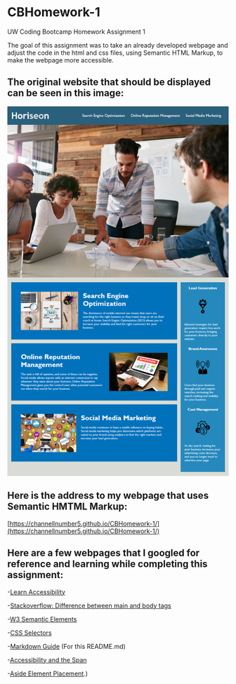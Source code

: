 # CBHomework-1
UW Coding Bootcamp Homework Assignment 1

The goal of this assignment was to take an already developed webpage and adjust the code in the html and css files, using Semantic HTML Markup, to make the webpage more accessible.

## The original website that should be displayed can be seen in this image:
![MockUp Image](01-html-css-git-homework-demo.png)

## Here is the address to my webpage that uses Semantic HMTML Markup:
[https://channellnumber5.github.io/CBHomework-1/](https://channellnumber5.github.io/CBHomework-1/)

## Here are a few webpages that I googled for reference and learning while completing this assignment:

-[Learn Accessibility](https://developer.mozilla.org/en-US/docs/Learn/Accessibility/HTML)

-[Stackoverflow: Difference between main and body tags](https://stackoverflow.com/questions/56803764/what-is-the-main-tag-in-html5-how-does-it-differ-from-body-tag/56806665)

-[W3 Semantic Elements](https://www.w3schools.com/html/html5_semantic_elements.asp)

-[CSS Selectors](https://www.w3schools.com/css/css_selectors.asp)

-[Markdown Guide](https://www.markdownguide.org/basic-syntax/) (For this README.md)

-[Accessibility and the Span](https://stackoverflow.com/questions/55029997/how-can-i-indicate-to-a-screen-reader-a-span-element)

-[Aside Element Placement](https://stackoverflow.com/questions/38023089/should-i-have-aside-element-ouside-or-inside-of-main-element#:~:text=Following%20the%20newer%20definition%2C%20the,are).)

